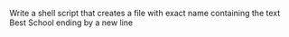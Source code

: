 Write a shell script that creates a file with exact name containing the text Best School ending by a new line
